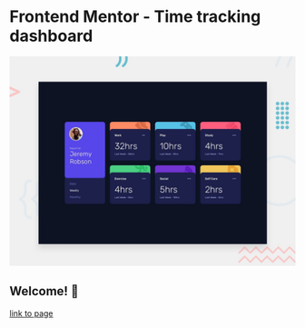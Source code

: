 # Frontend Mentor - Time tracking dashboard

![Design preview for the Time tracking dashboard coding challenge](./design/desktop-preview.jpg)

## Welcome! 👋

[link to page](https://carlosgabrielcarreno.github.io/time-tracking-dashboard-main)

